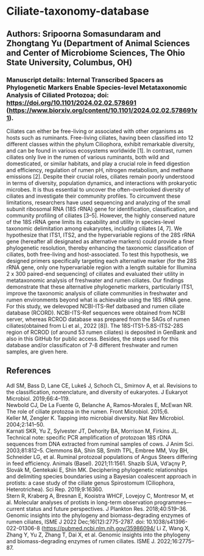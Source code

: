 # Ciliate-taxonomy-database
## Authors: Sripoorna Somasundaram and Zhongtang Yu (Department of Animal Sciences and Center of Microbiome Sciences, The Ohio State University, Columbus, OH)
### Manuscript details: Internal Transcribed Spacers as Phylogenetic Markers Enable Species-level Metataxonomic Analysis of Ciliated Protozoa; doi: https://doi.org/10.1101/2024.02.02.578691 (https://www.biorxiv.org/content/10.1101/2024.02.02.578691v1).
  Ciliates can either be free-living or associated with other organisms as hosts such as ruminants. Free-living ciliates, having been classified into 12 different classes within the phylum Ciliophora, exhibit remarkable diversity, and can be found in various ecosystems worldwide [1]. In contrast, rumen ciliates only live in the rumen of various ruminants, both wild and domesticated, or similar habitats, and play a crucial role in feed digestion and efficiency, regulation of rumen pH, nitrogen metabolism, and methane emissions [2]. Despite their crucial roles, ciliates remain poorly understood in terms of diversity, population dynamics, and interactions with prokaryotic microbes. It is thus essential to uncover the often-overlooked diversity of ciliates and investigate their community profiles. To circumvent these limitations, researchers have used sequencing and analyzing of the small subunit ribosomal RNA (18S rRNA) gene for identification, classification, and community profiling of ciliates [3–5]. However, the highly conserved nature of the 18S rRNA gene limits its capability and utility in species-level taxonomic delimitation among eukaryotes, including ciliates [4, 7]. 
  We hypothesize that ITS1, ITS2, and the hypervariable regions of the 28S rRNA gene (hereafter all designated as alternative markers) could provide a finer phylogenetic resolution, thereby enhancing the taxonomic classification of ciliates, both free-living and host-associated. To test this hypothesis, we designed primers specifically targeting each alternative marker (for the 28S rRNA gene, only one hypervariable region with a length suitable for Illumina 2 x 300 paired-end sequencing) of ciliates and evaluated their utility in metataxonomic analysis of freshwater and rumen ciliates. Our findings demonstrate that these alternative phylogenetic markers, particularly ITS1, improve the taxonomic analysis of ciliate communities in freshwater and rumen environments beyond what is achievable using the 18S rRNA gene.
  For this study, we delevoped NCBI-ITS-Ref datbased and rumen ciliate database (RCORD). NCBI-ITS-Ref sequences were obtained from NCBI server, whereas RCROD database was prepared from the SAGs of rumen ciliates(obtained from Li et al., 2022 [8]). The 18S-ITS1-5.8S-ITS2-28S region of RCROD (of around 53 rumen ciliates) is deposited in GenBank and also in this GitHub for public access. Besides, the steps used for this database and/or classificaton of 7-8 different freshwater and rumen samples, are given here.
 
## References
Adl SM, Bass D, Lane CE, Lukeš J, Schoch CL, Smirnov A, et al. Revisions to the classification, nomenclature, and diversity of eukaryotes. J Eukaryot Microbiol. 2019;66:4–119.  
Newbold CJ, De La Fuente G, Belanche A, Ramos-Morales E, McEwan NR. The role of ciliate protozoa in the rumen. Front Microbiol. 2015;6.  
Keller M, Zengler K. Tapping into microbial diversity. Nat Rev Microbiol. 2004;2:141–50.  
Karnati SKR, Yu Z, Sylvester JT, Dehority BA, Morrison M, Firkins JL. Technical  note: specific PCR amplification of protozoan 18S rDNA sequences from DNA extracted from ruminal samples of cows. J Anim Sci. 2003;81:812–5. 
Clemmons BA, Shin SB, Smith TPL, Embree MM, Voy BH, Schneider LG, et al. Ruminal protozoal populations of Angus Steers differing in feed efficiency. Animals (Basel). 2021;11:1561. 
Shazib SUA, Vd’açny P, Slovák M, Gentekaki E, Shin MK. Deciphering phylogenetic relationships and delimiting species boundaries using a Bayesian coalescent approach in protists: a case study of the ciliate genus Spirostomum (Ciliophora, Heterotrichea). Sci Rep. 2019;9:16360.  
Stern R, Kraberg A, Bresnan E, Kooistra WHCF, Lovejoy C, Montresor M, et al. Molecular analyses of protists in long-term observation programmes—current status and future perspectives. J Plankton Res. 2018;40:519–36.  
Genomic insights into the phylogeny and biomass-degrading enzymes of rumen ciliates, ISME J 2022 Dec;16(12):2775-2787. doi: 10.1038/s41396-022-01306-8 (https://pubmed.ncbi.nlm.nih.gov/35986094/
 Li Z, Wang X, Zhang Y, Yu Z, Zhang T, Dai X, et al. Genomic insights into the phylogeny and biomass-degrading enzymes of rumen ciliates. ISME J. 2022;16:2775–87. 
